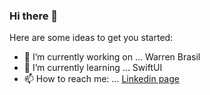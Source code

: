 ### Hi there 👋



Here are some ideas to get you started:

- 🔭 I’m currently working on ... Warren Brasil
- 🌱 I’m currently learning ... SwiftUI
- 📫 How to reach me: ... [Linkedin page](www.linkedin.com/in/bruna-tokie-ebina)
